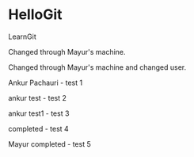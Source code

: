 HelloGit
========

LearnGit


Changed through Mayur's machine.

Changed through Mayur's machine and changed user.

Ankur Pachauri - test 1

ankur test - test 2

ankur test1 - test 3

completed - test 4

Mayur completed - test 5
